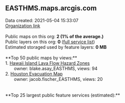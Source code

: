 <h2>EASTHMS.maps.arcgis.com</h2> Data created: 2021-05-04 15:33:07 <br /><a target='new' href='https://EASTHMS.maps.arcgis.com'>Organization link</a><br /><br />Public maps on this org: <b>2 (1% of the average.)</b><br />Public layers on this org: <b>0 </b>(<a target='new' href='https://services.arcgis.com/HhaP9p8Tza89UtdB/ArcGIS/rest/services'>full service list</a>)<br />Estimated storaged used by feature layers: <b>0 MB</b><br /><br />**Top 50 public maps by views:**<br />  1. <a target='new' href='https://www.arcgis.com/home/item.html?id=0779100f3dfd4bc99de5dd17209d5737'>Hawaii Island Lava Flow Hazard Zones</a> <br />  &nbsp;&nbsp;&nbsp;&nbsp; &nbsp;&nbsp;owner: blake.asay_EASTHMS, views: 94<br />  2. <a target='new' href='https://www.arcgis.com/home/item.html?id=0b875cbcf5634a2d92207712303ef8b7'>Houston Evacuation Map</a> <br />  &nbsp;&nbsp;&nbsp;&nbsp; &nbsp;&nbsp;owner: jacob.fischer_EASTHMS, views: 20<br /><br /><br />**Top 25 largest public feature services (estimated):**<br />